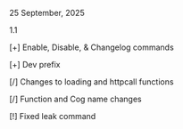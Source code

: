 25 September, 2025

1.1

[+] Enable, Disable, & Changelog commands

[+] Dev prefix

[/] Changes to loading and httpcall functions

[/] Function and Cog name changes

[!] Fixed leak command
